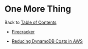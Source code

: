 # One More Thing

Back to [Table of Contents](/README.md)


- [Firecracker](https://firecracker-microvm.github.io/)

- [Reducing DynamoDB Costs in AWS](https://medium.com/nikeengineering/reducing-dynamodb-costs-in-aws-5047cbf726c9)